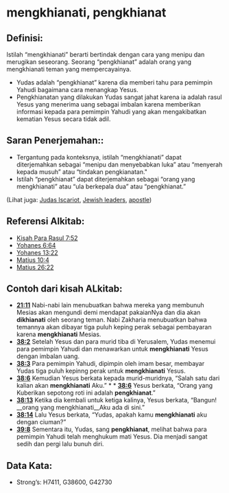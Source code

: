 # mengkhianati, pengkhianat

## Definisi:

Istilah “mengkhianati” berarti bertindak dengan cara yang menipu dan merugikan seseorang. Seorang “pengkhianat” adalah orang yang mengkhianati teman yang mempercayainya.

* Yudas adalah “pengkhianat” karena dia memberi tahu para pemimpin Yahudi bagaimana cara menangkap Yesus.
* Pengkhianatan yang dilakukan Yudas sangat jahat karena ia adalah rasul Yesus yang menerima uang sebagai imbalan karena memberikan informasi kepada para pemimpin Yahudi yang akan mengakibatkan kematian Yesus secara tidak adil.

## Saran Penerjemahan::

* Tergantung pada konteksnya, istilah “mengkhianati” dapat diterjemahkan sebagai “menipu dan menyebabkan luka” atau “menyerah kepada musuh” atau “tindakan pengkianatan."
* Istilah “pengkhianat” dapat diterjemahkan sebagai “orang yang mengkhianati” atau “ula berkepala dua” atau “pengkhianat.”

(Lihat juga: [Judas Iscariot](../names/judasiscariot.md), [Jewish leaders](../other/jewishleaders.md), [apostle](../kt/apostle.md))

## Referensi Alkitab:

* [Kisah Para Rasul 7:52](rc://en/tn/help/act/07/52)
* [Yohanes 6:64](rc://en/tn/help/jhn/06/64)
* [Yohanes 13:22](rc://en/tn/help/jhn/13/22)
* [Matius 10:4](rc://en/tn/help/mat/10/04)
* [Matius 26:22](rc://en/tn/help/mat/26/22)

## Contoh dari kisah ALkitab:

* __[21:11](rc://en/tn/help/obs/21/11)__ Nabi-nabi lain menubuatkan bahwa mereka yang membunuh Mesias akan mengundi demi mendapat pakaianNya dan dia akan __dikhianati__ oleh seorang teman. Nabi Zakharia menubuatkan bahwa temannya akan dibayar tiga puluh keping perak sebagai pembayaran karena __mengkhianati__ Mesias.
* __[38:2](rc://en/tn/help/obs/38/02)__ Setelah Yesus dan para murid tiba di Yerusalem, Yudas menemui para pemimpin Yahudi dan menawarkan untuk __mengkhianati__ Yesus dengan imbalan uang.
* __[38:3](rc://en/tn/help/obs/38/03)__ Para pemimpin Yahudi, dipimpin oleh imam besar, membayar Yudas tiga puluh kepinng perak untuk __mengkhianati__ Yesus.
* __[38:6](rc://en/tn/help/obs/38/06)__ Kemudian Yesus berkata kepada murid-muridnya, “Salah satu dari kalian akan __mengkhianati__ Aku.” * * __[38:6](rc://en/tn/help/obs/38/06)__ Yesus berkata, “Orang yang Kuberikan sepotong roti ini adalah __pengkhianat__.”
* __[38:13](rc://en/tn/help/obs/38/13)__ Ketika dia kembali untuk ketiga kalinya, Yesus berkata, “Bangun! __orang yang mengkhianati__Aku ada di sini.”
* __[38:14](rc://en/tn/help/obs/38/14)__ Lalu Yesus berkata, “Yudas, apakah kamu __mengkhianati__ aku dengan ciuman?”
* __[39:8](rc://en/tn/help/obs/39/08)__ Sementara itu, Yudas, sang __pengkhianat__, melihat bahwa para pemimpin Yahudi telah menghukum mati Yesus. Dia menjadi sangat sedih dan pergi lalu bunuh diri.

## Data Kata:

* Strong’s: H7411, G38600, G42730

